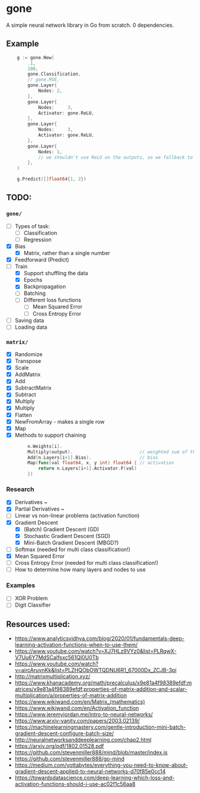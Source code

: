# gone

A simple neural network library in Go from scratch. 0 dependencies.

## Example

```go
	g := gone.New(
		.1,
		100,
		gone.Classification,
		// gone.MSE,
		gone.Layer{
			Nodes: 2,
		},
		gone.Layer{
			Nodes:     3,
			Activator: gone.ReLU,
		},
		gone.Layer{
			Nodes:     3,
			Activator: gone.ReLU,
		},
		gone.Layer{
			Nodes: 1,
			// we shouldn't use ReLU on the outputs, so we fallback to Id
		},
	)

	g.Predict([]float64{1, 2})
```

## TODO:

### `gone/`

- [ ] Types of task:
  - [ ] Classification
  - [ ] Regression
- [x] Bias
    - [x] Matrix, rather than a single number
- [x] Feedforward (Predict)
- [ ] Train
  - [x] Support shuffling the data
  - [x] Epochs
  - [x] Backpropagation
  - [ ] Batching
  - [ ] Different loss functions
    - [ ] Mean Squared Error
    - [ ] Cross Entropy Error
- [ ] Saving data
- [ ] Loading data

### `matrix/`

- [x] Randomize
- [x] Transpose
- [x] Scale
- [x] AddMatrix
- [x] Add
- [x] SubtractMatrix
- [x] Subtract
- [x] Multiply
- [x] Multiply
- [x] Flatten
- [x] NewFromArray - makes a single row
- [x] Map
- [x] Methods to support chaining

```go
	    n.Weights[i].
		Multiply(output).                         // weighted sum of the previous layer)
		Add(n.Layers[i+1].Bias).                  // bias
		Map(func(val float64, x, y int) float64 { // activation
			return n.Layers[i+1].Activator.F(val)
		})
```

### Research

- [x] Derivatives ~
- [x] Partial Derivatives ~
- [ ] Linear vs non-linear problems (activation function)
- [x] Gradient Descent
  - [x] (Batch) Gradient Descent (GD)
  - [x] Stochastic Gradient Descent (SGD)
  - [x] Mini-Batch Gradient Descent (MBGD?)
- [ ] Softmax (needed for multi class classification!)
- [x] Mean Squared Error
- [ ] Cross Entropy Error (needed for multi class classification!)
- [ ] How to determine how many layers and nodes to use

### Examples

- [ ] XOR Problem
- [ ] Digit Classifier

## Resources used:

- https://www.analyticsvidhya.com/blog/2020/01/fundamentals-deep-learning-activation-functions-when-to-use-them/
- https://www.youtube.com/watch?v=XJ7HLz9VYz0&list=PLRqwX-V7Uu6Y7MdSCaIfsxc561QI0U0Tb
- https://www.youtube.com/watch?v=aircAruvnKk&list=PLZHQObOWTQDNU6R1_67000Dx_ZCJB-3pi
- http://matrixmultiplication.xyz/
- https://www.khanacademy.org/math/precalculus/x9e81a4f98389efdf:matrices/x9e81a4f98389efdf:properties-of-matrix-addition-and-scalar-multiplication/a/properties-of-matrix-addition
- https://www.wikiwand.com/en/Matrix_(mathematics)
- https://www.wikiwand.com/en/Activation_function
- https://www.jeremyjordan.me/intro-to-neural-networks/
- https://www.arxiv-vanity.com/papers/2003.02139/
- https://machinelearningmastery.com/gentle-introduction-mini-batch-gradient-descent-configure-batch-size/
- http://neuralnetworksanddeeplearning.com/chap2.html
- https://arxiv.org/pdf/1802.01528.pdf
- https://github.com/stevenmiller888/mind/blob/master/index.js
- https://github.com/stevenmiller888/go-mind
- https://medium.com/yottabytes/everything-you-need-to-know-about-gradient-descent-applied-to-neural-networks-d70f85e0cc14
- https://towardsdatascience.com/deep-learning-which-loss-and-activation-functions-should-i-use-ac02f1c56aa8
